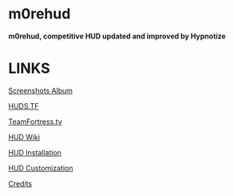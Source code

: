 # m0rehud

**m0rehud, competitive HUD updated and improved by Hypnotize**

<a>LINKS</a>
====


[Screenshots Album](http://imgur.com/a/sxOyM)

[HUDS.TF](https://huds.tf/site/s-m0re-Hud)

[TeamFortress.tv](http://www.teamfortress.tv/34115/m0re-hud)

[HUD Wiki](https://github.com/Hypnootize/m0rehud/wiki)

[HUD Installation](https://github.com/Hypnootize/m0rehud/wiki/Installation)

[HUD Customization](https://github.com/Hypnootize/m0rehud/wiki/Customization)

[Credits](https://github.com/Hypnootize/m0rehud/wiki/Credits)